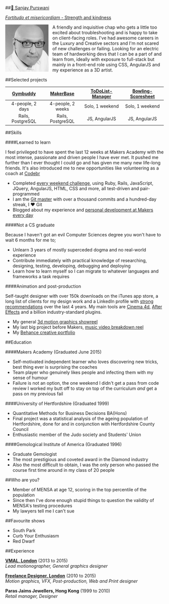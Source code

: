 ##[:email: Sanjay Purswani](mailto:sanjsanj@hotmail.com)

[*Fortitudo et misericordiam* - Strength and kindness](https://translate.google.co.uk/?ie=UTF-8&hl=en&client=tw-ob#en/la/Strength%20and%20kindness)

<img align="left" src="public/myFace_withMargin.jpg" width="150px">
 A friendly and inquisitive chap who gets a little too excited about troubleshooting and is happy to take on client-facing roles.  
I've had awesome careers in the Luxury and Creative sectors and I'm not scared of new challenges or failing.  
Looking for an electric team of hardworking devs that I can be a part of and learn from, ideally with exposure to full-stack but mainly in a front-end role using CSS, AngularJS and my experience as a 3D artist.

##Selected projects

| [Gymbuddy](https://github.com/sanjsanj/gymbuddy#gym-buddy---a-listings-and-contact-website) | [MakerBase](https://github.com/Makerbase/makerbase#makerbase) | [ToDoList-Manager](https://github.com/sanjsanj/todo_challenge#todolist-manager) | [Bowling-Scoresheet](https://github.com/sanjsanj/bowling-challenge#bowling-challenge) |
| :---: | :---: | :---: | :---: |
| 4-people, 2 days | 4-people, 2 weeks | Solo, 1 weekend | Solo, 1 weekend |
| Rails, PostgreSQL | Rails, PostgreSQL | JS, AngularJS | JS, AngularJS |


##Skills

####Learned to learn

I feel privileged to have spent the last 12 weeks at Makers Academy with the most intense, passionate and driven people I have ever met.  It pushed me further than I ever thought I could go and has given me many new life-long friends.  It's also introduced me to new opportunities like volunteering as a coach at [Codebr](http://www.codebar.io/)

- Completed [every weekend challenge](public/week12_stickers.JPG), using Ruby, Rails, JavaScript, JQuery, AngularJS, HTML, CSS and more, all test-driven and pair-programmed  
- I am the [Git master](http://www.github.com/sanjsanj) with over a thousand commits and a hundred-day streak, I :heart: Git  
- Blogged about my experience and [personal development at Makers every day](http://sanjsanj.github.io)

####Not a CS graduate

Because I haven't got an evil Computer Sciences degree you won't have to wait 6 months for me to;

- Unlearn 3 years of mostly superceded dogma and no real-world experience  
- Contribute immediately with practical knowledge of researching, designing, testing, developing, debugging and deploying  
- Learn how to learn myself so I can migrate to whatever languages and frameworks a task requires

####Animation and post-production

Self-taught designer with over 150k downloads on the iTunes app store, a long list of clients for my design work and a LinkedIn profile with [strong recommendations](https://www.linkedin.com/in/sanjaypurswani#recommendations) over the last 4 years.  My main tools are [Cinema 4d](http://www.maxon.net/products/cinema-4d-studio/who-should-use-it.html), [After Effects](http://www.adobe.com/uk/products/aftereffects.html) and a billion industry-standard plugins.

- My general [3d motion graphics showreel](http://www.designsanj.com)  
- My last big project before Makers, [music video breakdown reel](https://vimeo.com/119332812?from=outro-embed)  
- My [Behance creative portfolio](https://www.behance.net/designsanj)

##Education

####Makers Academy (Graduated June 2015)

- Self-motivated independent learner who loves discovering new tricks, best thing ever is surprising the coaches  
- Team player who genuinely likes people and infecting them with my sense of humour  
- Failure is not an option, the one weekend I didn't get a pass from code review I worked my butt off to stay on top of the curriculum *and* get a pass on my previous fail

####University of Hertfordshire (Graduated 1999)

- Quantitative Methods for Business Decisions BA(Hons)  
- Final project was a statistical analysis of the ageing population of Hertfordshire, done for and in conjunction with Hertfordshire County Council  
- Enthusiastic member of the Judo society and Students' Union

####Gemological Institute of America  (Graduated 1996)

- Graduate Gemologist  
- The most prestigious and coveted award in the Diamond industry  
- Also the most difficult to obtain, I was the only person who passed the course first time around in my class of 20 people

##Who are you?

- Member of MENSA at age 12, scoring in the top percentile of the population  
- Since then I've done enough stupid things to question the validity of MENSA's testing procedures  
- My lawyers tell me I can't sue

##Favourite shows

- South Park
- Curb Your Enthusiasm
- Red Dwarf

##Experience

**[VMAL, London](http://vmal.co.uk/)** (2013 to 2015)  
*Lead motionographer, General graphics designer*

**[Freelance Designer, London](http://www.designsanj.com)** (2010 to 2015)  
*Motion graphics, VFX, Post-production, Web and Print designer*

**Paras Jaims Jewellers, Hong Kong** (1999 to 2010)  
*Retail manager, Designer*
